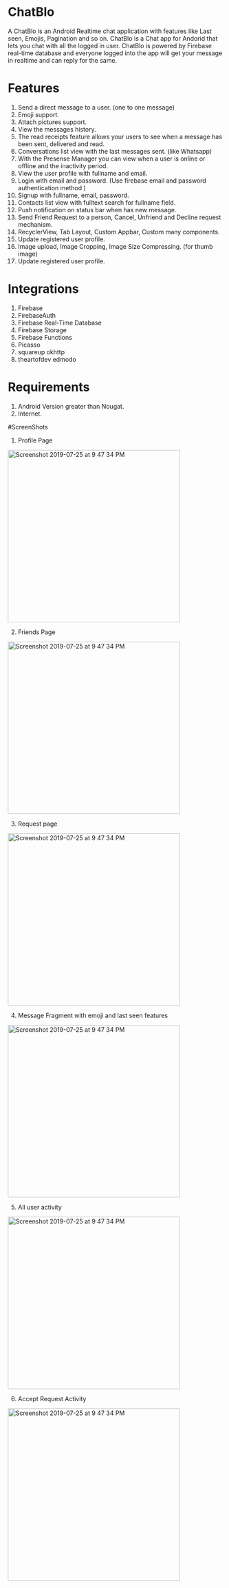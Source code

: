 # ChatBlo
A ChatBlo is an Android Realtime chat application with features like Last seen, Emojis, Pagination and so on. ChatBlo is a Chat app for Andorid that lets you chat with all the logged in user. ChatBlo is powered by Firebase real-time database and everyone logged into the app will get your message in realtime and can reply for the same.

# Features
1. Send a direct message to a user. (one to one message)
2. Emoji support.
3. Attach pictures support.
4. View the messages history.
5. The read receipts feature allows your users to see when a message has been sent, delivered and read.
6. Conversations list view with the last messages sent. (like Whatsapp)
7. With the Presense Manager you can view when a user is online or offline and the inactivity period.
8. View the user profile with fullname and email.
9. Login with email and password. (Use firebase email and password authentication method )
10. Signup with fullname, email, password.
11. Contacts list view with fulltext search for fullname field.
12. Push notification on status bar when has new message.
13. Send Friend Request to a person, Cancel, Unfriend and Decline request mechanism.
14. RecyclerView, Tab Layout, Custom Appbar, Custom many components.
15. Update registered user profile.
16. Image upload, Image Cropping, Image Size Compressing. (for thumb image)
17. Update registered user profile.

# Integrations
1. Firebase 
2. FirebaseAuth
3. Firebase Real-Time Database
4. Firebase Storage
5. Firebase Functions
6. Picasso
7. squareup okhttp 
8. theartofdev edmodo

# Requirements
1. Android Version greater than Nougat.
2. Internet.

#ScreenShots

1. Profile Page
<img width="400" alt="Screenshot 2019-07-25 at 9 47 34 PM" src="https://user-images.githubusercontent.com/38372696/61898757-a81c4d80-af37-11e9-938e-954fd8a6413c.png">

2. Friends Page
<img width="400" alt="Screenshot 2019-07-25 at 9 47 34 PM" src="https://user-images.githubusercontent.com/38372696/61898805-c3875880-af37-11e9-87be-42bb38bb8116.png">

3. Request page
<img width="400" alt="Screenshot 2019-07-25 at 9 47 34 PM" src="https://user-images.githubusercontent.com/38372696/61898835-d568fb80-af37-11e9-9449-58b5217c1e11.png">

4. Message Fragment with emoji and last seen features
<img width="400" alt="Screenshot 2019-07-25 at 9 47 34 PM" src="https://user-images.githubusercontent.com/38372696/61898927-00534f80-af38-11e9-8abd-4964abcec03e.png">

5. All user activity
<img width="400" alt="Screenshot 2019-07-25 at 9 47 34 PM" src="https://user-images.githubusercontent.com/38372696/61898980-1fea7800-af38-11e9-99f5-8d61af18a117.png">

6. Accept Request Activity
<img width="400" alt="Screenshot 2019-07-25 at 9 47 34 PM" src="https://user-images.githubusercontent.com/38372696/61899012-31338480-af38-11e9-951d-1292fcf96392.png">



